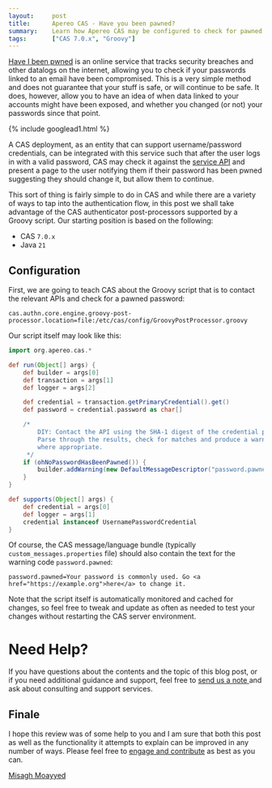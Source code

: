 ```yaml
---
layout:     post
title:      Apereo CAS - Have you been pawned?
summary:    Learn how Apereo CAS may be configured to check for pawned passwords and warn the user, using the haveibeenpawned.com service
tags:       ["CAS 7.0.x", "Groovy"]
---
```


[Have I been pwned](https://haveibeenpwned.com/API/v2) is an online service that tracks security breaches and other datalogs on the internet, 
allowing you to check if your passwords linked to an email have been compromised. This is a very simple method and does not guarantee that your stuff is safe, 
or will continue to be safe. It does, however, allow you to have an idea of when data linked to your accounts might have been exposed, 
and whether you changed (or not) your passwords since that point.

{% include googlead1.html  %}

A CAS deployment, as an entity that can support username/password credentials, can be integrated with this service such that after the user logs 
in with a valid password, CAS may check it against the [service API](https://haveibeenpwned.com/API/v2#SearchingPwnedPasswordsByRange) and present a page to the user notifying them if their password has been pwned suggesting they should change it, but allow them to continue.

This sort of thing is fairly simple to do in CAS and while there are a variety of ways to tap into the authentication flow, in this post we shall take advantage of
the CAS authenticator post-processors supported by a Groovy script. Our starting position is based on the following:

- CAS `7.0.x`
- Java `21`

## Configuration

First, we are going to teach CAS about the Groovy script that is to contact the relevant APIs and check for a pawned password:

```properties
cas.authn.core.engine.groovy-post-processor.location=file:/etc/cas/config/GroovyPostProcessor.groovy
```

Our script itself may look like this:

```groovy
import org.apereo.cas.*

def run(Object[] args) {
    def builder = args[0]
    def transaction = args[1]
    def logger = args[2]

    def credential = transaction.getPrimaryCredential().get()
    def password = credential.password as char[]

    /*
        DIY: Contact the API using the SHA-1 digest of the credential password.
        Parse through the results, check for matches and produce a warning
        where appropriate.
     */
    if (ohNoPasswordHasBeenPawned()) {
        builder.addWarning(new DefaultMessageDescriptor("password.pawned"))
    }
}

def supports(Object[] args) {
    def credential = args[0]
    def logger = args[1]
    credential instanceof UsernamePasswordCredential
}
```

Of course, the CAS message/language bundle (typically `custom_messages.properties` file) should also contain the text for the warning code `password.pawned`:

```properties
password.pawned=Your password is commonly used. Go <a href="https://example.org">here</a> to change it.
```

Note that the script itself is automatically monitored and cached for changes, so feel free to tweak and update as often as needed to test
your changes without restarting the CAS server environment.

# Need Help?

If you have questions about the contents and the topic of this blog post, or if you need additional guidance and support, feel free to [send us a note ](/#contact-section-header) and ask about consulting and support services.

## Finale

I hope this review was of some help to you and I am sure that both this post as well as the functionality it attempts to explain can be improved in any number of ways. Please feel free to [engage and contribute](https://apereo.github.io/cas/developer/Contributor-Guidelines.html) as best as you can.

[Misagh Moayyed](https://fawnoos.com)
